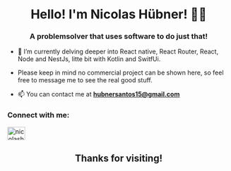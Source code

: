 <h1 align="center">Hello! I'm Nicolas Hübner! 👨‍💻</h1>
<h3 align="center">A problemsolver that uses software to do just that!</h3>

- 🔭 I’m currently delving deeper into React native, React Router, React, Node and NestJs, litte bit with Kotlin and SwitfUi.


- Please keep in mind no commercial project can be shown here, so feel free to message me to see the real good stuff.


- 📫 You can contact me at **hubnersantos15@gmail.com**

<h3 align="left">Connect with me:</h3>
<p align="left">
<a href="https://linkedin.com/in/nicolashsantos" target="blank"><img align="center" src="https://raw.githubusercontent.com/rahuldkjain/github-profile-readme-generator/master/src/images/icons/Social/linked-in-alt.svg" alt="nicolashubner" height="30" width="40" /></a>
</p>

[//]: # (<h1>🔧  Technologies & Tools</h1>)

[//]: # ()
[//]: # (<div align="center">)

[//]: # (<table>)

[//]: # (  <tr>)

[//]: # (    <td align="center" height="108" width="108">)

[//]: # (      <img)

[//]: # (        src="https://cdn.jsdelivr.net/gh/devicons/devicon/icons/javascript/javascript-plain.svg")

[//]: # (        width="48")

[//]: # (        height="48")

[//]: # (        alt="JavaScript")

[//]: # (      />)

[//]: # (      <br /><strong>JavaScript</strong>)

[//]: # (    </td>)

[//]: # (    <td align="center" height="108" width="108">)

[//]: # (      <img)

[//]: # (        src="https://cdn.jsdelivr.net/gh/devicons/devicon/icons/typescript/typescript-plain.svg")

[//]: # (        width="48")

[//]: # (        height="48")

[//]: # (        alt="TypeScript")

[//]: # (      />)

[//]: # (      <br /><strong>TypeScript</strong>)

[//]: # (    </td>)

[//]: # (    <td align="center" height="108" width="108">)

[//]: # (      <img)

[//]: # (        src="https://cdn.jsdelivr.net/gh/devicons/devicon/icons/redux/redux-original.svg")

[//]: # (        width="48")

[//]: # (        height="48")

[//]: # (        alt="Redux")

[//]: # (      />)

[//]: # (      <br /><strong>Redux</strong>)

[//]: # (    </td>)

[//]: # (     <td align="center" height="108" width="108">)

[//]: # (    <img)

[//]: # (      src="https://img.icons8.com/color/48/net-framework.png")

[//]: # (       width="48")

[//]: # (        height="48")

[//]: # (        alt=".Net Core")

[//]: # (      />)

[//]: # (      <br /><strong>.Net Core</strong>)

[//]: # (    </td>)

[//]: # (  </tr>)

[//]: # (  <tr>)

[//]: # (    </td>)

[//]: # (        <td align="center" height="108" width="108">)

[//]: # (      <img)

[//]: # (        src="https://cdn.jsdelivr.net/gh/devicons/devicon/icons/react/react-original.svg")

[//]: # (        width="48")

[//]: # (        height="48")

[//]: # (        alt="React")

[//]: # (      />)

[//]: # (      <br /><strong>React</strong>)

[//]: # (    </td>)

[//]: # (    <td align="center" height="108" width="108">)

[//]: # (      <img)

[//]: # (        src="https://cdn.jsdelivr.net/gh/devicons/devicon/icons/react/react-original.svg")

[//]: # (        width="48")

[//]: # (        height="48")

[//]: # (        alt="React Native")

[//]: # (      />)

[//]: # (      <br /><strong>React Native</strong>)

[//]: # (    </td>)

[//]: # (     <td align="center" height="108" width="108">)

[//]: # (      <img)

[//]: # (        src="https://cdn.jsdelivr.net/gh/devicons/devicon/icons/jest/jest-plain.svg")

[//]: # (        width="48")

[//]: # (        height="48")

[//]: # (        alt="Jest")

[//]: # (      />)

[//]: # (      <br /><strong>Jest</strong>)

[//]: # (    </td>)

[//]: # (    <td align="center" height="108" width="108">)

[//]: # (      <img)

[//]: # (        src="https://d33wubrfki0l68.cloudfront.net/e937e774cbbe23635999615ad5d7732decad182a/26072/logo-small.ede75a6b.svg")

[//]: # (        width="48")

[//]: # (        height="48")

[//]: # (        alt="NestJs")

[//]: # (      />)

[//]: # (      <br /><strong>NestJs</strong>)

[//]: # (     </tr>)

[//]: # (    <td align="center" height="108" width="108">)

[//]: # (      <img)

[//]: # (        src='https://img.icons8.com/color/48/000000/nodejs.png')

[//]: # (        width="48")

[//]: # (        height="48")

[//]: # (        alt="Node.js")

[//]: # (      />)

[//]: # (      <br /><strong>Node.js</strong>)

[//]: # (    </td>)

[//]: # (     <td align="center" height="108" width="108">)

[//]: # (      <img)

[//]: # (        src='https://img.icons8.com/color/48/000000/mongodb.png')

[//]: # (        width="48")

[//]: # (        height="48")

[//]: # (        alt="Mongodb")

[//]: # (      />)

[//]: # (      <br /><strong>Mongodb</strong>)

[//]: # (    </td>)

[//]: # (    <td align="center" height="108" width="108">)

[//]: # (      <img)

[//]: # (        src='https://www.docker.com/wp-content/uploads/2022/03/vertical-logo-monochromatic.png')

[//]: # (        width="48")

[//]: # (        height="48")

[//]: # (        alt="Docker")

[//]: # (      />)

[//]: # (      <br /><strong>Docker</strong>)

[//]: # (    </td>)

[//]: # (     </td>)

[//]: # (     <td align="center" height="108" width="108">)

[//]: # (      <img)

[//]: # (        src="https://img.icons8.com/external-tal-revivo-shadow-tal-revivo/24/external-kotlin-a-cross-platform-statically-typed-general-purpose-programming-language-with-type-inference-logo-shadow-tal-revivo.png")

[//]: # (        width="48")

[//]: # (        height="48")

[//]: # (        alt="Kotlin")

[//]: # (      />)

[//]: # (      <br /><strong>Kotlin</strong>)

[//]: # (    </td>)

[//]: # (     </tr>)

[//]: # (</table>)

[//]: # (</div>)

[//]: # (# 📈 Stats)

[//]: # (<div align="center">)

[//]: # (<img)

[//]: # (  src="https://github-readme-stats.vercel.app/api?username=NicolasHubner&show_icons=true&theme=react&&hide_border=true")

[//]: # (/>)

[//]: # (</br>)

[//]: # (</br>)

[//]: # (<img)

[//]: # (  src="https://github-readme-streak-stats.herokuapp.com/?user=NicolasHubner&&theme=react&&hide_border=true")

[//]: # (/>)

[//]: # (</br>)

[//]: # (</br>)

[//]: # (<img)

[//]: # (src="https://github-readme-stats.vercel.app/api/top-langs/?username=NicolasHubner&layout=compact")

[//]: # (/>)

[//]: # (</div>)

[//]: # (<h1>)

[//]: # (<img src="https://img.icons8.com/ios/50/000000/duplicate-contacts.png"/>)

[//]: # (Contact</h1>)

[//]: # ()
[//]: # ([![Linkedin Badge]&#40;https://img.shields.io/badge/-Nicolas%20Hubner-blue?style=for-the-badge&logo=Linkedin&logoColor=white&link=https://www.linkedin.com/in/nicolashubner/&#41;]&#40;https://www.linkedin.com/in/nicolashubner/&#41;)

[//]: # ([![Gmail Badge]&#40;https://img.shields.io/badge/-Nicolas%20Hubner-c14438?style=for-the-badge&logo=Gmail&logoColor=white&link=mailto:hubnersantos15@gmail.com&#41;]&#40;mailto:hubnersantos15@gmail.com&#41;)

<h2 align="center"> Thanks for visiting!</h2>
